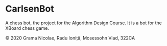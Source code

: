 # CarlsenBot

A chess bot, the project for the Algorithm Design Course. It is a bot for the XBoard chess game.
  
 © 2020 Grama Nicolae, Radu Ioniță, Mosessohn Vlad, 322CA
